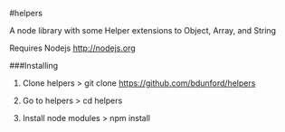 #helpers

A node library with some Helper extensions to Object, Array, and String

Requires Nodejs http://nodejs.org


###Installing

1. Clone helpers > git clone https://github.com/bdunford/helpers

2. Go to helpers > cd helpers

3. Install node modules > npm install

